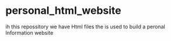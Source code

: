 # personal_html_website
ih this repossitory we have Html files the is used to build a peronal Information website
